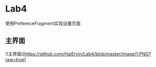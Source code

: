 # Lab4
使用PrefereceFragment实现设置页面
## 主界面
!(主界面)[https://github.com/HaiErvin/Lab4/blob/master/image/1.PNG?raw=true]
